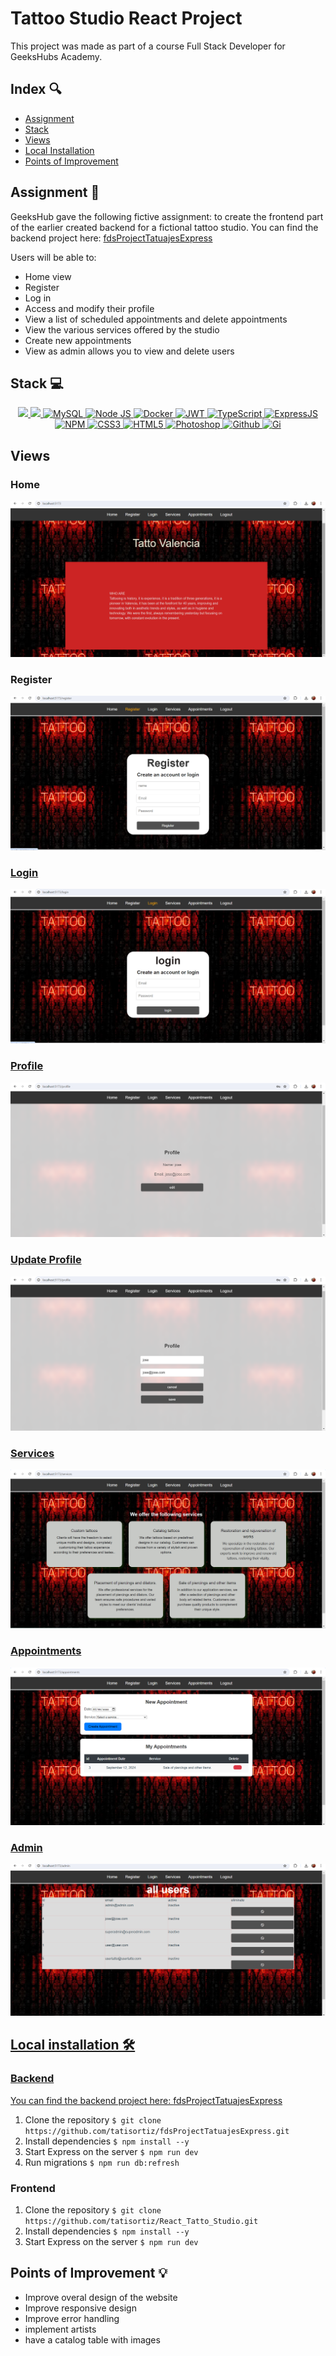 # Tattoo Studio React Project

This project was made as part of a course Full Stack Developer for GeeksHubs Academy.

## Index 🔍

- [Assignment](#assignment-)
- [Stack](#stack)
- [Views](#views)
- [Local Installation](#local-installation-️)
- [Points of Improvement](#points-of-improvement)

## Assignment 📝

GeeksHub gave the following fictive assignment: to create the frontend part of the earlier created backend for a fictional tattoo studio. You can find the backend project here: [fdsProjectTatuajesExpress](https://github.com/tatisortiz/fdsProjectTatuajesExpress.git)

Users will be able to:

- Home view
- Register
- Log in
- Access and modify their profile
- View a list of scheduled appointments and delete appointments
- View the various services offered by the studio
- Create new appointments
- View as admin allows you to view and delete users


## Stack 💻

<div align="center">
<a href="https://www.reactjs.com/">
    <img src= "https://img.shields.io/badge/React-20232A?style=for-the-badge&logo=react&logoColor=61DAFB"/>
</a>
<a href="https://developer.mozilla.org/es/docs/Web/JavaScript">
    <img src= "https://img.shields.io/badge/javascipt-EFD81D?style=for-the-badge&logo=javascript&logoColor=black"/>
</a>
</a>
<a href="">
    <img src="https://img.shields.io/badge/MySQL-4479A1?style=for-the-badge&logo=mysql&logoColor=white" alt="MySQL" />
</a>
<a href="https://nodejs.org/es/">
    <img src= "https://img.shields.io/badge/node.js-026E00?style=for-the-badge&logo=node.js&logoColor=white" alt="Node JS"/>
</a>
<a href="">
<img src="https://img.shields.io/badge/Docker-2496ED?style=for-the-badge&logo=docker&logoColor=white" alt="Docker" />
</a>
<a href="">
    <img src="https://img.shields.io/badge/JWT-000000?style=for-the-badge&logo=JSON%20web%20tokens&logoColor=white" alt="JWT" />
</a>
<a href="">
    <img src="https://img.shields.io/badge/bcrypt-3178C6?style=for-the-badge&" alt="TypeScript" />
</a>
<a href="">
    <img src="https://img.shields.io/badge/Express%20js-000000?style=for-the-badge&logo=express&logoColor=white" alt="ExpressJS" />
</a>
<a href="">
    <img src="https://img.shields.io/badge/npm-CB3837?style=for-the-badge&logo=npm&logoColor=white" alt="NPM" />
</a>
<a href="">
    <img src="https://img.shields.io/badge/CSS3-1572B6?style=for-the-badge&logo=css3&logoColor=white" alt="CSS3" />
</a>
<a href="">
    <img src="https://img.shields.io/badge/HTML5-E34F26?style=for-the-badge&logo=html5&logoColor=white" alt="HTML5" />
</a>
<a href="">
    <img src="https://img.shields.io/badge/Adobe%20Photoshop-31A8FF?style=for-the-badge&logo=Adobe%20Photoshop&logoColor=black" alt="Photoshop" />
</a>
<a href="">
    <img src="https://img.shields.io/badge/GitHub-100000?style=for-the-badge&logo=github&logoColor=white" alt="Github" />
</a>
<a href="">
    <img src="https://img.shields.io/badge/GIT-E44C30?style=for-the-badge&logo=git&logoColor=white" alt="Gi" />
</a>
 </div>

 ## Views
 ### Home
 <img src="./img/Captura de pantalla (58).png">

 
### Register
<a href="">
<img src ="./img/captura de pantalla (56).png">


### Login 
<img src ="./img/captura de pantalla (57).png">


### Profile
<img src ="./img/captura de pantalla (59).png">

### Update Profile
<img src ="./img/captura de pantalla (60).png">


### Services
<img src ="./img/captura de pantalla (55).png">

### Appointments
<img src ="./img/captura de pantalla (54).png">


### Admin
<img src ="./img/captura de pantalla (61).png">



## Local installation 🛠️

### Backend

You can find the backend project here: [fdsProjectTatuajesExpress](https://github.com/tatisortiz/fdsProjectTatuajesExpress.git)


1. Clone the repository
   `$ git clone https://github.com/tatisortiz/fdsProjectTatuajesExpress.git`
2. Install dependencies
   `$ npm install --y`
3. Start Express on the server
   `$ npm run dev`
4. Run migrations
   `$ npm run db:refresh`

### Frontend

1. Clone the repository
   `$ git clone https://github.com/tatisortiz/React_Tatto_Studio.git`
2. Install dependencies
   `$ npm install --y`
3. Start Express on the server
   `$ npm run dev`

## Points of Improvement 💡

- Improve overal design of the website
- Improve responsive design
- Improve error handling
- implement artists
- have a catalog table with images